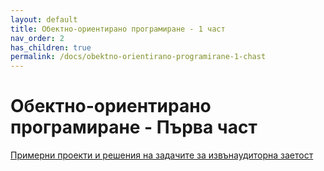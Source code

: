 ```yaml
---
layout: default
title: Обектно-ориентирано програмиране - 1 част
nav_order: 2
has_children: true
permalink: /docs/obektno-orientirano-programirane-1-chast
---
```


# Обектно-ориентирано програмиране - Първа част

[Примерни проекти и решения на задачите за извънаудиторна заетост](https://github.com/theVelislavKolesnichenko/JavaBasics)
